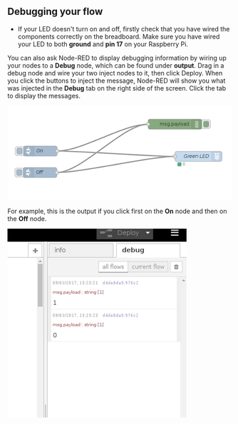 ## Debugging your flow

- If your LED doesn't turn on and off, firstly check that you have wired the components correctly on the breadboard. Make sure you have wired your LED to both **ground** and **pin 17** on your Raspberry Pi.

 You can also ask Node-RED to display debugging information by wiring up your nodes to a **Debug** node, which can be found under **output**. Drag in a debug node and wire your two inject nodes to it, then click Deploy. When you click the buttons to inject the message, Node-RED will show you what was injected in the **Debug** tab on the right side of the screen. Click the tab to display the messages.

 ![Debug node](images/debug-node.png)

 For example, this is the output if you click first on the **On** node and then on the **Off** node.

 ![Debug panel](images/debug-panel.png)

